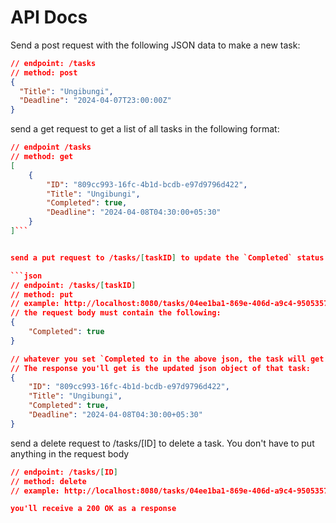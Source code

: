 # API Docs

Send a post request with the following JSON data to make a new task:

```json
// endpoint: /tasks
// method: post
{
  "Title": "Ungibungi",
  "Deadline": "2024-04-07T23:00:00Z"
}
```

send a get request to get a list of all tasks in the following format:

````json
// endpoint /tasks
// method: get
[
    {
        "ID": "809cc993-16fc-4b1d-bcdb-e97d9796d422",
        "Title": "Ungibungi",
        "Completed": true,
        "Deadline": "2024-04-08T04:30:00+05:30"
    }
]```


send a put request to /tasks/[taskID] to update the `Completed` status

```json
// endpoint: /tasks/[taskID]
// method: put
// example: http://localhost:8080/tasks/04ee1ba1-869e-406d-a9c4-95053572faf5
// the request body must contain the following:
{
    "Completed": true
}

// whatever you set `Completed to in the above json, the task will get updated to that Completed value. This way, you can mark an already completed task uncompleted as well
// The response you'll get is the updated json object of that task:
{
    "ID": "809cc993-16fc-4b1d-bcdb-e97d9796d422",
    "Title": "Ungibungi",
    "Completed": true,
    "Deadline": "2024-04-08T04:30:00+05:30"
}
````

send a delete request to /tasks/[ID] to delete a task. You don't have to put anything in the request body

```json
// endpoint: /tasks/[ID]
// method: delete
// example: http://localhost:8080/tasks/04ee1ba1-869e-406d-a9c4-95053572faf5

you'll receive a 200 OK as a response
```
